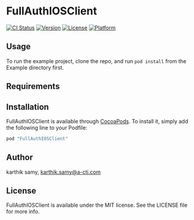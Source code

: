 # FullAuthIOSClient

[![CI Status](http://img.shields.io/travis/karthik-dev/FullAuthIOSClient.svg?style=flat)](https://travis-ci.org/karthik-dev/FullAuthIOSClient)
[![Version](https://img.shields.io/cocoapods/v/FullAuthIOSClient.svg?style=flat)](http://cocoapods.org/pods/FullAuthIOSClient)
[![License](https://img.shields.io/cocoapods/l/FullAuthIOSClient.svg?style=flat)](http://cocoapods.org/pods/FullAuthIOSClient)
[![Platform](https://img.shields.io/cocoapods/p/FullAuthIOSClient.svg?style=flat)](http://cocoapods.org/pods/FullAuthIOSClient)

## Usage

To run the example project, clone the repo, and run `pod install` from the Example directory first.

## Requirements

## Installation

FullAuthIOSClient is available through [CocoaPods](http://cocoapods.org). To install
it, simply add the following line to your Podfile:

```ruby
pod "FullAuthIOSClient"
```

## Author

karthik samy, karthik.samy@a-cti.com

## License

FullAuthIOSClient is available under the MIT license. See the LICENSE file for more info.
